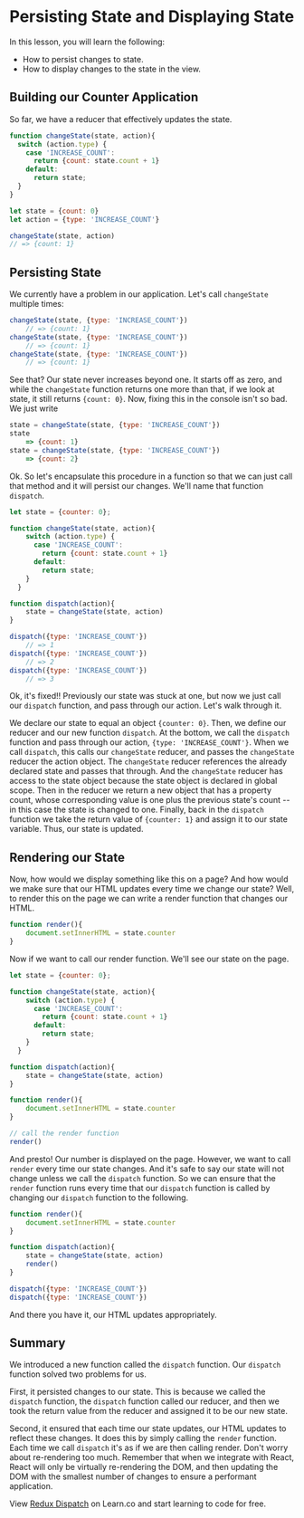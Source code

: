 Persisting State and Displaying State
==============

In this lesson, you will learn the following:

* How to persist changes to state.
* How to display changes to the state in the view.

## Building our Counter Application
So far, we have a reducer that effectively updates the state.

```javascript
function changeState(state, action){
  switch (action.type) {
    case 'INCREASE_COUNT':
      return {count: state.count + 1}
    default:
      return state;
  }
}

let state = {count: 0}
let action = {type: 'INCREASE_COUNT'}

changeState(state, action)
// => {count: 1}
```

## Persisting State

We currently have a problem in our application.  Let's call `changeState` multiple times:

```javascript
changeState(state, {type: 'INCREASE_COUNT'})
	// => {count: 1}
changeState(state, {type: 'INCREASE_COUNT'})
	// => {count: 1}
changeState(state, {type: 'INCREASE_COUNT'})
	// => {count: 1}
```

See that? Our state never increases beyond one.  It starts off as zero, and while the `changeState` function returns one more than that, if we look at state, it still returns `{count: 0}`.  Now, fixing this in the console isn't so bad.  We just write

```javascript
state = changeState(state, {type: 'INCREASE_COUNT'})
state
	=> {count: 1}
state = changeState(state, {type: 'INCREASE_COUNT'})
	=> {count: 2}
```

Ok.  So let's encapsulate this procedure in a function so that we can just call that method and it will persist our changes.  We'll name that function `dispatch`.  

```javascript
let state = {counter: 0};

function changeState(state, action){
    switch (action.type) {
      case 'INCREASE_COUNT':
        return {count: state.count + 1}
      default:
        return state;
    }
  }

function dispatch(action){
	state = changeState(state, action)
}

dispatch({type: 'INCREASE_COUNT'})
	// => 1
dispatch({type: 'INCREASE_COUNT'})
	// => 2
dispatch({type: 'INCREASE_COUNT'})
	// => 3
```

Ok, it's fixed!!  Previously our state was stuck at one, but now we just call our `dispatch` function, and pass through our action.  Let's walk through it.


We declare our state to equal an object `{counter: 0}`.  Then, we define our reducer and our new function `dispatch`.  At the bottom, we call the `dispatch` function and pass through our action, `{type: 'INCREASE_COUNT'}`.  When we call `dispatch`, this calls our `changeState` reducer, and passes the `changeState` reducer the action object.  The `changeState` reducer references the already declared state and passes that through.  And the `changeState` reducer has access to the state object because the state object is declared in global scope.  Then in the reducer we return a new object that has a property count, whose corresponding value is one plus the previous state's count -- in this case the state is changed to one.  Finally, back in the `dispatch` function we take the return value of `{counter: 1}` and assign it to our state variable.  Thus, our state is updated.


## Rendering our State

Now, how would we display something like this on a page?  And how would we make sure that our HTML updates every time we change our state?  Well, to render this on the page we can write a render function that changes our HTML.   

```javascript
function render(){
	document.setInnerHTML = state.counter
}
```

Now if we want to call our render function.  We'll see our state on the page.

```javascript
let state = {counter: 0};

function changeState(state, action){
    switch (action.type) {
      case 'INCREASE_COUNT':
        return {count: state.count + 1}
      default:
        return state;
    }
  }

function dispatch(action){
	state = changeState(state, action)
}

function render(){
	document.setInnerHTML = state.counter
}

// call the render function
render()
```

And presto! Our number is displayed on the page.  However, we want to call `render` every time our state changes.  And it's safe to say our state will not change unless we call the `dispatch` function.  So we can ensure that the `render` function runs every time that our `dispatch` function is called by changing our `dispatch` function to the following.


```javascript
function render(){
	document.setInnerHTML = state.counter
}

function dispatch(action){
	state = changeState(state, action)
	render()
}

dispatch({type: 'INCREASE_COUNT'})
dispatch({type: 'INCREASE_COUNT'})
```

And there you have it, our HTML updates appropriately.

## Summary

We introduced a new function called the `dispatch` function.  Our `dispatch` function solved two problems for us.  

First, it persisted changes to our state.  This is because we called the `dispatch` function, the `dispatch` function called our reducer, and then we took the return value from the reducer and assigned it to be our new state.


Second, it ensured that each time our state updates, our HTML updates to reflect these changes.  It does this by simply calling the `render` function.  Each time we call `dispatch` it's as if we are then calling render.  Don't worry about re-rendering too much.  Remember that when we integrate with React, React will only be virtually re-rendering the DOM, and then updating the DOM with the smallest number of changes to ensure a performant application.


<p class='util--hide'>View <a href='https://learn.co/lessons/redux-dispatch'>Redux Dispatch</a> on Learn.co and start learning to code for free.</p>
